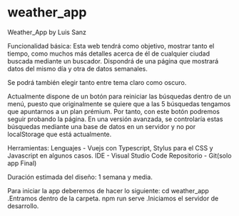 # weather_app

Weather_App by Luis Sanz

Funcionalidad básica:
Esta web tendrá como objetivo, mostrar tanto el tiempo, como muchos más detalles acerca de él de cualquier ciudad buscada mediante un buscador.
Dispondrá de una página que mostrará datos del mismo día y otra de datos semanales.

Se podrá también elegir tanto entre tema claro como oscuro.

Actualmente dispone de un botón para reiniciar las búsquedas dentro de un menú, puesto que originalmente se quiere que a las 5 búsquedas tengamos que apuntarnos a un plan prémium.
Por tanto, con este botón podremos seguir probando la página.
En una versión avanzada, se controlaría estas búsquedas mediante una base de datos en un servidor y no por localStorage que está actualmente.

Herramientas:
Lenguajes - Vuejs con Typescript, Stylus para el CSS y Javascript en algunos casos.
IDE - Visual Studio Code
Repositorio - Git(solo app Final)

Duración estimada del diseño: 1 semana y media.

Para iniciar la app deberemos de hacer lo siguiente:
cd weather_app    .Entramos dentro de la carpeta.
npm run serve     .Iniciamos el servidor de desarrollo.


